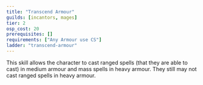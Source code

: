 ```yaml
---
title: "Transcend Armour"
guilds: [incantors, mages]
tier: 2
osp_cost: 20
prerequisites: []
requirements: ["Any Armour use CS"]
ladder: "transcend-armour"
---
```

This skill allows the character to cast ranged spells (that they are able to cast) in medium armour and mass spells in heavy armour. They still may not cast ranged spells in heavy armour.
